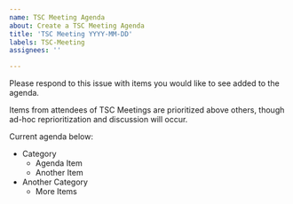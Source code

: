 ```yaml
---
name: TSC Meeting Agenda
about: Create a TSC Meeting Agenda
title: 'TSC Meeting YYYY-MM-DD'
labels: TSC-Meeting
assignees: ''

---
```


Please respond to this issue with items you would like to see added to the agenda.

Items from attendees of TSC Meetings are prioritized above others, though ad-hoc reprioritization and discussion will occur.

Current agenda below:

* Category
  * Agenda Item
  * Another Item
* Another Category
  * More Items

